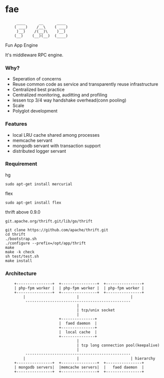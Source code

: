 fae
===

         ____      __      ____ 
        ( ___)    /__\    ( ___)
         )__)    /(__)\    )__) 
        (__)    (__)(__)  (____)
                               
Fun App Engine

It's middleware RPC engine.

### Why?

*   Seperation of concerns
*   Reuse common code as service and transparently reuse infrastructure
*   Centralized best practice
*   Centralized monitoring, auditting and profiling
*   lessen tcp 3/4 way handshake overhead(conn pooling)
*   Scale
*   Polyglot development

### Features

*   local LRU cache shared among processes
*   memcache servant
*   mongodb servant with transaction support
*   distributed logger servant

### Requirement

hg

    sudo apt-get install mercurial

flex

    sudo apt-get install flex

thrift above 0.9.0

    git.apache.org/thrift.git/lib/go/thrift

    git clone https://github.com/apache/thrift.git
    cd thrift
    ./bootstrap.sh
    ./configure --prefix=/opt/app/thrift
    make
    make -k check
    sh test/test.sh
    make install

### Architecture


        +----------------+  +----------------+  +----------------+
        | php-fpm worker |  | php-fpm worker |  | php-fpm worker |
        +----------------+  +----------------+  +----------------+
            |                       |                       |
             -----------------------------------------------
                                    |                        
                                    | tcp/unix socket
                                    |                        
                            +---------------+
                            |  faed daemon  |
                            +---------------+
                            |  local cache  | 
                            +---------------+
                                    |                        
                                    | tcp long connection pool(keepalive)
                                    |                        
             -----------------------------------------------
            |                       |                       | hierarchy
        +----------------+  +----------------+  +----------------+
        | mongodb servers|  |memcache servers|  |   faed daemon  |
        +----------------+  +----------------+  +----------------+

